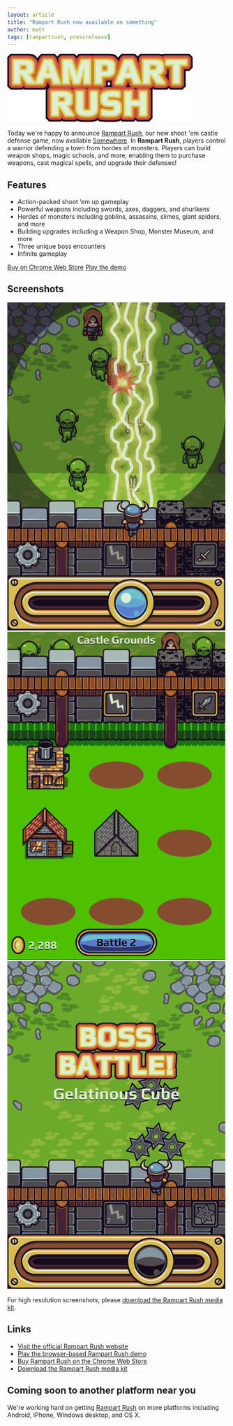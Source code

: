 ```yaml
---
layout: article
title: "Rampart Rush now available on something"
author: matt
tags: [rampartrush, pressrelease]
---
```

<div class="full-frame">
	<a href="http://www.rampartrush.com/">
		<img alt="Rampart Rush" src="/media/images/posts/rampart/title.png" width="425" height="156">
	</a>
</div>

Today we're happy to announce [Rampart Rush][1], our new shoot 'em castle defense game, now available [Somewhere][3]. In **Rampart Rush**, players control a warrior defending a town from hordes of monsters. Players can build weapon shops, magic schools, and more, enabling them to purchase weapons, cast magical spells, and upgrade their defenses!

## Features

* Action-packed shoot ‘em up gameplay
* Powerful weapons including swords, axes, daggers, and shurikens
* Hordes of monsters including goblins, assassins, slimes, giant spiders, and more
* Building upgrades including a Weapon Shop, Monster Museum, and more
* Three unique boss encounters
* Infinite gameplay

<a class="button action-accept" href="">Buy on Chrome Web Store</a>
<a class="button action-default" href="http://rampartrush.lostdecadegames.com/">Play the demo</a>

## Screenshots

<div class="full-frame">
	<a href="http://www.rampartrush.com/">
		<img alt="Rampart Rush" src="/media/images/posts/rampart/lightningBolt.png" width="500" height="751">
	</a>
</div>

<div class="full-frame">
	<a href="http://www.rampartrush.com/">
		<img alt="Rampart Rush" src="/media/images/posts/rampart/grounds.png" width="500" height="751">
	</a>
</div>

<div class="full-frame">
	<a href="http://www.rampartrush.com/">
		<img alt="Rampart Rush" src="/media/images/posts/rampart/bossBattle.png" width="500" height="750">
	</a>
</div>

For high resolution screenshots, please [download the Rampart Rush media kit][5].

## Links

* [Visit the official Rampart Rush website][1]
* [Play the browser-based Rampart Rush demo][2]
* [Buy Rampart Rush on the Chrome Web Store][3]
* [Download the Rampart Rush media kit][5]

## Coming soon to another platform near you

We're working hard on getting [Rampart Rush][1] on more platforms including Android, iPhone, Windows desktop, and OS X.

[1]: http://www.rampartrush.com/
[2]: http://rampartrush.lostdecadegames.com/
[3]: tbd
[5]: http://www.rampartrush.com/media/rampartRushMediaKit.zip
